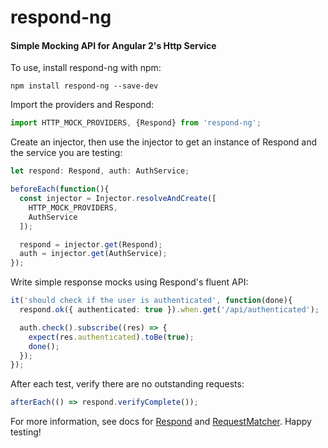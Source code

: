 # respond-ng
#### Simple Mocking API for Angular 2's Http Service

To use, install respond-ng with npm:

```
npm install respond-ng --save-dev
```

Import the providers and Respond:

```ts
import HTTP_MOCK_PROVIDERS, {Respond} from 'respond-ng';
```

Create an injector, then use the injector to get an instance of Respond
and the service you are testing:

```ts
let respond: Respond, auth: AuthService;

beforeEach(function(){
  const injector = Injector.resolveAndCreate([
    HTTP_MOCK_PROVIDERS,
    AuthService
  ]);

  respond = injector.get(Respond);
  auth = injector.get(AuthService);
});
```

Write simple response mocks using Respond's fluent API:

```ts
it('should check if the user is authenticated', function(done){
  respond.ok({ authenticated: true }).when.get('/api/authenticated');

  auth.check().subscribe((res) => {
    expect(res.authenticated).toBe(true);
    done();
  });
});
```

After each test, verify there are no outstanding requests:
```ts
afterEach(() => respond.verifyComplete());
```

For more information, see docs for [Respond](docs/respond.md) and [RequestMatcher](docs/request-matcher.md). Happy testing!
